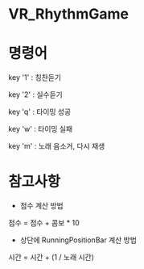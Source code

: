 # VR_RhythmGame

# 명령어
key '1' : 칭찬듣기

key '2' : 실수듣기

key 'q' : 타이밍 성공

key 'w' : 타이밍 실패

key 'm' : 노래 음소거, 다시 재생

# 참고사항
- 점수 계산 방법

 점수 = 점수 + 콤보 * 10


 - 상단에 RunningPositionBar 계산 방법

 시간 = 시간 + (1 / 노래 시간)